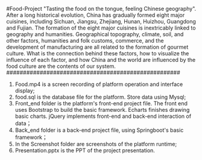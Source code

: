 #Food-Project
"Tasting the food on the tongue, feeling Chinese geography". After a long historical evolution, China has gradually formed eight major cuisines, including Sichuan, Jiangsu, Zhejiang, Hunan, Huizhou, Guangdong and Fujian. The formation of the eight major cuisines is inextricably linked to geography and humanities. Geographical topography, climate, soil, and other factors, humanities and folk customs, commerce, and the development of manufacturing are all related to the formation of gourmet culture. What is the connection behind these factors, how to visualize the influence of each factor, and how China and the world are influenced by the food culture are the contents of our system.
 
####################################################

1. Food.mp4 is a screen recording of platform operation and interface display;
2. food.sql is the database file for the platform. Store data using Mysql;
3. Front_end folder is the platform's front-end project file. The front end uses Bootstrap to build the basic framework. Echarts finishes drawing basic charts. jQuery implements front-end and back-end interaction of data；
4. Back_end folder  is a back-end project file, using Springboot's basic framework；
5. In the Screenshot folder are screenshots of the platform runtime;
6. Presentation.pptx is the PPT of the project presentation.
